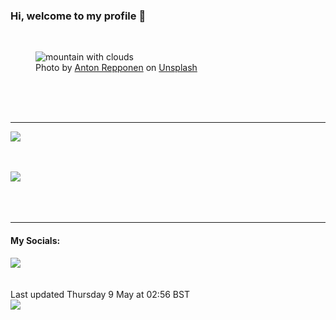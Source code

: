 <h3>Hi, welcome to my profile 👋</h3>

<br />
<figure>
  <img
    src="https://images.unsplash.com/photo-1468083684825-012f39547b23?crop=entropy&cs=tinysrgb&fit=max&fm=jpg&ixid=M3wyNzQ3MDB8MHwxfHJhbmRvbXx8fHx8fHx8fDE3MTUyMTYyNzN8&ixlib=rb-4.0.3&q=80&w=1080&auto=format"
    alt="mountain with clouds" 
  />
  <figcaption>Photo by <a
    href="https://unsplash.com/@repponen?utm_source=Profile%20readme&utm_medium=referral">Anton Repponen</a> on <a
    href="https://unsplash.com/?utm_source=Profile%20readme&utm_medium=referral">Unsplash</a></figcaption>
</figure>




  <br /><br /><br />

<hr />
<img
  src="https://github-readme-stats.vercel.app/api?username=shanelucy&show_icons=true&theme=calm"
/>
<br /><br /><br />

<img 
  src="https://github-readme-stats.vercel.app/api/top-langs/?username=shanelucy&theme=calm"
/>
<br /><br /><br /><br />
<hr />
<h4>My Socials:</h4>
<a href="https://uk.linkedin.com/in/shane-lucy-4735b616a">
  <img
    src="https://img.shields.io/badge/linkedin%20-%230077B5.svg?&style=for-the-badge&logo=linkedin&logoColor=white"
  />
</a>
<br /><br /><br />
Last updated Thursday 9 May at 02:56 BST
<br />
<img
  src="https://github.com/ShaneLucy/ShaneLucy/workflows/README%20build/badge.svg"
/>
